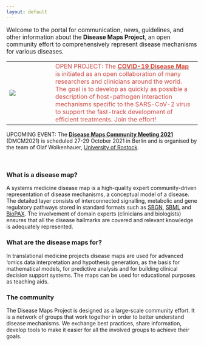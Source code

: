 ```yaml
---
layout: default
---
```


<p style="font-size:110%;">Welcome to the portal for communication, news, guidelines, and other information about the <strong>Disease Maps Project</strong>, an open community effort to comprehensively represent disease mechanisms for various diseases.</p>

<table>
<tr>
<td style="width: 105px; height: 105 px; valign=top;"><img src="../images/places/covid-19-dm-logo.png"/></td>
<td valign="top">
<font color="#ce4c47">OPEN PROJECT: The <strong><a href="https://covid.pages.uni.lu/map_curation" target="_blank"><font color="#DD493E">COVID-19 Disease Map</font></a></strong> is initiated as an open collaboration of many researchers and clinicians around the world. The goal is to develop as quickly as possible a description of host-pathogen interaction mechanisms specific to the SARS-CoV-2 virus to support the fast-track development of efficient treatments. Join the effort!</font>
</td>
</tr>
<!--<tr>
<td style="color:#ce4c47">
Website: <br />
Forum: <br />
Contribute: 
</td>
<td valign="top">
<a href="https://covid.pages.uni.lu/map_curation" target="_blank">https://covid.pages.uni.lu</a><br />
<a href="https://groups.google.com/forum/#!forum/covid-19-map" target="_blank">COVID-19 Disease Map Mailing List</a><br />
<a href="https://docs.google.com/spreadsheets/d/1dBd7zhgw10ZvPnyCeFKnlamUEfqzYUPX9Noh4kIdpOg/edit#gid=0" target="_blank">Contributors - Google Sheets</a>
</td>
</tr>-->
</table> 

<!--<p style="color:#ce4c47">OPEN PROJECT: The <strong><a href="https://covid.pages.uni.lu/map_curation" target="_blank"><font color="#DD493E">COVID-19 Disease Map</font></a></strong> is initiated as an open collaboration of many researchers and clinicians around the world. The goal is to develop as quickly as possible a description of host-pathogen interaction mechanisms specific to the SARS-CoV-2 virus to support the fast-track development of efficient treatments. Join the effort!</p>
<p style="color:#ce4c47">
Website: <a href="https://covid.pages.uni.lu/map_curation" target="_blank">https://covid.pages.uni.lu</a><br />
Main discussion forum: <a href="https://groups.google.com/forum/#!forum/covid-19-map" target="_blank">COVID-19 Disease Map Mailing List</a><br />
Suggest contribution: <a href="https://docs.google.com/spreadsheets/d/1dBd7zhgw10ZvPnyCeFKnlamUEfqzYUPX9Noh4kIdpOg/edit#gid=0" target="_blank">Contributors - Google Sheets</a>
</p>-->

<!--<p style="color:#DD493E">OPEN PROJECT: The <strong><a href="https://covid.pages.uni.lu/map_curation" target="_blank"><font color="#DD493E">COVID-19 Disease Map</font></a></strong> is initiated as an open collaboration of many researchers and clinicians around the world. The goal is to develop as quickly as possible a description of host-pathogen interactions mechanisms specific to the SARS-CoV-2 virus to support the fast-track development of efficient treatments. Join the effort!</p>-->

<!--<p>PUBLICATION: <strong> COVID-19 Disease Map, building a computational repository of SARS-CoV-2 virus-host interaction mechanisms.</strong> Ostaszewski M, Mazein A, Gillespie ME, Kuperstein I, Niarakis A, Hermjakob H, Pico AR, Willighagen EL, Evelo CT, Hasenauer J, Schreiber F, Dräger A, Demir E, Wolkenhauer O, Furlong LI, Barillot E, Dopazo J, Orta-Resendiz A, Messina F, Valencia A, Funahashi A, Kitano H, Auffray C, Balling R, Schneider R. Sci Data. 2020 May 5;7(1):136. <a href="https://doi.org/10.1038/s41597-020-0477-8">doi: 10.1038/s41597-020-0477-8</a>. PubMed <a href="https://www.ncbi.nlm.nih.gov/pubmed/32371892">PMID: 32371892</a></p>-->
        
<!--<p>UPCOMING EVENT: The <strong><a href="/DMCM2020">Disease Maps Community Meeting 2020</a></strong> (DMCM2020) is scheduled 12-14 November 2020 as a web conference and is dedicated to the <a href="https://covid.pages.uni.lu/map_curation">COVID-19 Disease Map</a> project.</p>-->

UPCOMING EVENT: The **[Disease Maps Community Meeting 2021](../events)** (DMCM2021) is scheduled 27-29 October 2021 in Berlin and is organised by the team of Olaf Wolkenhauer, [University of Rostock](https://www.sbi.uni-rostock.de/team).

<!--<p>UPCOMING EVENT: The <strong><a href="/DMCM2021">Disease Maps Community Meeting 2021</a></strong> (DMCM2021) is scheduled 27-29 October 2021 in Berlin and is organised by the team of Olaf Wolkenhauer, <a href="https://www.sbi.uni-rostock.de/team">University of Rostock</a>.</p>-->

<br />
        
### What is a disease map?

<p>A systems medicine disease map is a high-quality expert community-driven representation of disease mechanisms, a conceptual model of a disease. The detailed layer consists of interconnected signalling, metabolic and gene regulatory pathways stored in standard formats such as <a href="http://sbgn.org/" target="_blank">SBGN</a>, <a href="http://sbml.org/" target="_blank">SBML</a> and <a href="http://biopax.org/" target="_blank">BioPAX</a>. The involvement of domain experts (clinicians and biologists) ensures that all the disease hallmarks are covered and relevant knowledge is adequately represented.</p>
        
### What are the disease maps for?  

<p>In translational medicine projects disease maps are used for advanced ‘omics data interpretation and hypothesis generation, as the basis for mathematical models, for predictive analysis and for building clinical decision support systems. The maps can be used for educational purposes as teaching aids.</p>
        
### The community     

<p>The Disease Maps Project is designed as a large-scale community effort. It is a network of groups that work together in order to better understand disease mechanisms. We exchange best practices, share information, develop tools  to make it easier for all the involved groups to achieve their goals.</p>
